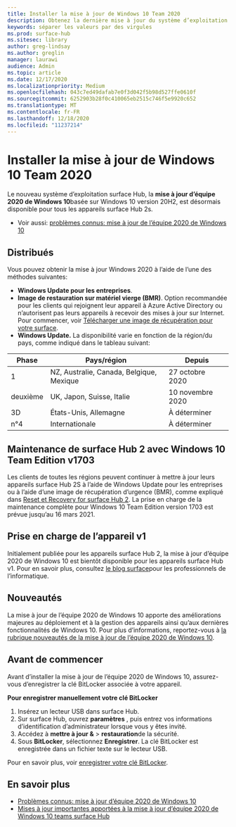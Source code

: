 ```yaml
---
title: Installer la mise à jour de Windows 10 Team 2020
description: Obtenez la dernière mise à jour du système d’exploitation surface Hub, mise à jour d’équipe 2020 de Windows 10.
keywords: séparer les valeurs par des virgules
ms.prod: surface-hub
ms.sitesec: library
author: greg-lindsay
ms.author: greglin
manager: laurawi
audience: Admin
ms.topic: article
ms.date: 12/17/2020
ms.localizationpriority: Medium
ms.openlocfilehash: 043c7ed49dafab7e0f3d042f5b98d527ffe0610f
ms.sourcegitcommit: 6252903b28f0c410065eb2515c746f5e9920c652
ms.translationtype: MT
ms.contentlocale: fr-FR
ms.lasthandoff: 12/18/2020
ms.locfileid: "11237214"
---
```

# Installer la mise à jour de Windows 10 Team 2020 

Le nouveau système d’exploitation surface Hub, la **mise à jour d’équipe 2020 de Windows 10**basée sur Windows 10 version 20H2, est désormais disponible pour tous les appareils surface Hub 2s.  

- Voir aussi: [problèmes connus: mise à jour de l’équipe 2020 de Windows 10](surface-hub-2020-update.md)

## Distribués

Vous pouvez obtenir la mise à jour Windows 2020 à l’aide de l’une des méthodes suivantes:

- **Windows Update pour les entreprises**.
- **Image de restauration sur matériel vierge (BMR)**. Option recommandée pour les clients qui rejoignent leur appareil à Azure Active Directory ou n’autorisent pas leurs appareils à recevoir des mises à jour sur Internet. Pour commencer, voir [Télécharger une image de récupération pour votre surface](https://support.microsoft.com/surfacerecoveryimage).
- **Windows Update.** La disponibilité varie en fonction de la région/du pays, comme indiqué dans le tableau suivant:

| Phase | Pays/région                         | Depuis          |
| ----- | -------------------------------------- | ----------------- |
| 1     | NZ, Australie, Canada, Belgique, Mexique | 27 octobre 2020  |
| deuxième     | UK, Japon, Suisse, Italie          | 10 novembre 2020 |
| 3D     | États-Unis, Allemagne                            | À déterminer |
| n°4     | Internationale                                 | À déterminer  |

## Maintenance de surface Hub 2 avec Windows 10 Team Edition v1703 

Les clients de toutes les régions peuvent continuer à mettre à jour leurs appareils surface Hub 2S à l’aide de Windows Update pour les entreprises ou à l’aide d’une image de récupération d’urgence (BMR), comme expliqué dans [Reset et Recovery for surface Hub 2](surface-hub-2s-recover-reset.md). La prise en charge de la maintenance complète pour Windows 10 Team Edition version 1703 est prévue jusqu’au 16 mars 2021.


## Prise en charge de l’appareil v1 

Initialement publiée pour les appareils surface Hub 2, la mise à jour d’équipe 2020 de Windows 10 est bientôt disponible pour les appareils surface Hub v1. Pour en savoir plus, consultez [le blog surface](https://techcommunity.microsoft.com/t5/surface-it-pro-blog/surface-hub-windows-10-team-2020-update-available-october-27/ba-p/1810739)pour les professionnels de l’informatique.
 
## Nouveautés

La mise à jour de l’équipe 2020 de Windows 10 apporte des améliorations majeures au déploiement et à la gestion des appareils ainsi qu’aux dernières fonctionnalités de Windows 10. Pour plus d’informations, reportez-vous à [la rubrique nouveautés de la mise à jour de l’équipe 2020 de Windows 10](surface-hub-2020-update-whats-new.md).
 
## Avant de commencer

Avant d’installer la mise à jour de l’équipe 2020 de Windows 10, assurez-vous d’enregistrer la clé BitLocker associée à votre appareil. 

**Pour enregistrer manuellement votre clé BitLocker**

1. Insérez un lecteur USB dans surface Hub.
2. Sur surface Hub, ouvrez **paramètres** , puis entrez vos informations d’identification d’administrateur lorsque vous y êtes invité.
3. Accédez à **mettre à jour &**  >  **restauration**de la sécurité.
4. Sous **BitLocker**, sélectionnez **Enregistrer**. La clé BitLocker est enregistrée dans un fichier texte sur le lecteur USB.

Pour en savoir plus, voir [enregistrer votre clé BitLocker](save-bitlocker-key-surface-hub.md).

## En savoir plus

- [Problèmes connus: mise à jour d’équipe 2020 de Windows 10](surface-hub-2020-update.md)
- [Mises à jour importantes apportées à la mise à jour d’équipe 2020 de Windows 10 teams surface Hub](https://techcommunity.microsoft.com/t5/surface-it-pro-blog/important-updates-on-the-surface-hub-windows-10-team-2020-update/ba-p/1960897)
